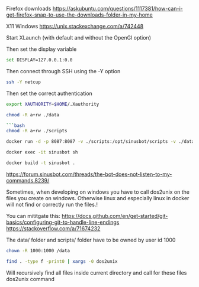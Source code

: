 
Firefox downloads
https://askubuntu.com/questions/1117381/how-can-i-get-firefox-snap-to-use-the-downloads-folder-in-my-home

X11 Windows
https://unix.stackexchange.com/a/742448

Start XLaunch (with default and without the OpenGl option)

Then set the display variable
```bash
set DISPLAY=127.0.0.1:0.0
```

Then connect through SSH using the -Y option
```bash
ssh -Y netcup
```

Then set the correct authentication
```bash
export XAUTHORITY=$HOME/.Xauthority 
```

```bash
chmod -R a+rw ./data

```bash
chmod -R a+rw ./scripts
```

```bash
docker run -d -p 8087:8087 -v ./scripts:/opt/sinusbot/scripts -v ./data:/opt/sinusbot/data -v ./yt-dlp-files:/opt/sinusbot/yt-dlp-files:ro --name sinusbot sinusbot
```

```bash
docker exec -it sinusbot sh
```

```bash
docker build -t sinusbot .
```

https://forum.sinusbot.com/threads/the-bot-does-not-listen-to-my-commands.8239/

Sometimes, when developing on windows you have to call dos2unix on the files you create on windows. Otherwise linux
and especially linux in docker will not find or correctly run the files.!

You can mititgate this:
https://docs.github.com/en/get-started/git-basics/configuring-git-to-handle-line-endings
https://stackoverflow.com/a/71674232

The data/ folder and scripts/ folder have to be owned by user id 1000
```bash
chown -R 1000:1000 /data
```

```bash
find . -type f -print0 | xargs -0 dos2unix
```
Will recursively find all files inside current directory and call for these files dos2unix command